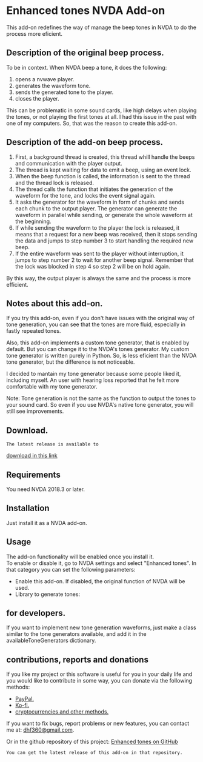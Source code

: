# Enhanced tones NVDA Add-on #
This add-on redefines the way of manage the beep tones in NVDA to do the process more eficient.

## Description of the original beep process.

To be in context. When NVDA beep a tone, it does the following:

1. opens a nvwave player.
2. generates the waveform tone.
3. sends the generated tone to the player.
4. closes the player.

This can be problematic in some sound cards, like high delays when playing the tones, or not playing the first tones at all.
I had this issue in the past with one of my computers. So, that was the reason to create this add-on.

## Description of the add-on beep process.

1. First, a background thread is created, this thread whill handle the beeps and communication with the player output.
2. The thread is kept waiting for data to emit a beep, using an event lock.
3. When the beep function is called, the information is sent to the thread and the thread lock is released.
4. The thread calls the function that initiates the generation of the waveform for the tone, and locks the event signal again.
5. It asks the generator for the waveform in form of chunks and sends each chunk to the output player. The generator can generate the waveform in parallel while sending, or generate the whole waveform at the beginning.
6. If while sending the waveform to the player the lock is released, it means that a request for a new beep was received, then it stops sending the data and jumps to step number 3 to start handling the required new beep.
7. If the entire waveform was sent to the player without interruption, it jumps to step number 2 to wait for another beep signal. Remember that the lock was blocked in step 4 so step 2 will be on hold again.

By this way, the output player is always the same and the process is more efficient.

## Notes about this add-on.

If you try this add-on, even if you don't have issues with the original way of tone generation, you can see that the tones are more fluid, especially in fastly repeated tones.

Also, this add-on implements a custom tone generator, that is enabled by default. But you can change it to the NVDA's tones generator.
My custom tone generator is written purely in Python. So, is less eficient than the NVDA tone generator, but the difference is not noticeable.

I decided to mantain my tone generator because some people liked it, including myself. An user with hearing loss reported that he felt more comfortable with my tone generator.

Note: Tone generation is not the same as the function to output the tones to your sound card. So even if you use NVDA's native tone generator, you will still see improvements.

## Download.
	The latest release is available to
[download in this link](https://davidacm.github.io/getlatest/gh/davidacm/EnhancedTones)

## Requirements
  You need NVDA 2018.3 or later.

## Installation
  Just install it as a NVDA add-on.

## Usage
  The add-on functionality will be enabled once you install it.  
  To enable or disable it, go to NVDA settings and select "Enhanced tones". In that category you can set the following parameters:

* Enable this add-on. If disabled, the original function of NVDA will be used.
* Library to generate tones:

## for developers.
If you want to implement new tone generation waveforms, just make a class similar to the tone generators available, and add it in the availableToneGenerators dictionary.

## contributions, reports and donations

If you like my project or this software is useful for you in your daily life and you would like to contribute in some way, you can donate via the following methods:

* [PayPal.](https://paypal.me/davicm)
* [Ko-fi.](https://ko-fi.com/davidacm)
* [cryptocurrencies and other methods.](https://davidacm.github.io/donations/)

If you want to fix bugs, report problems or new features, you can contact me at: <dhf360@gmail.com>.

  Or in the github repository of this project:
  [Enhanced tones on GitHub](https://github.com/davidacm/enhancedtones)

    You can get the latest release of this add-on in that repository.
